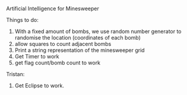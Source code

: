 Artificial Intelligence for Minesweeper

Things to do:
1. With a fixed amount of bombs, we use random number generator to randomise the location (coordinates of each bomb)
2. allow squares to count adjacent bombs
3. Print a string representation of the minesweeper grid
4. Get Timer to work
5. get flag count/bomb count to work

Tristan: 
1. Get Eclipse to work.
